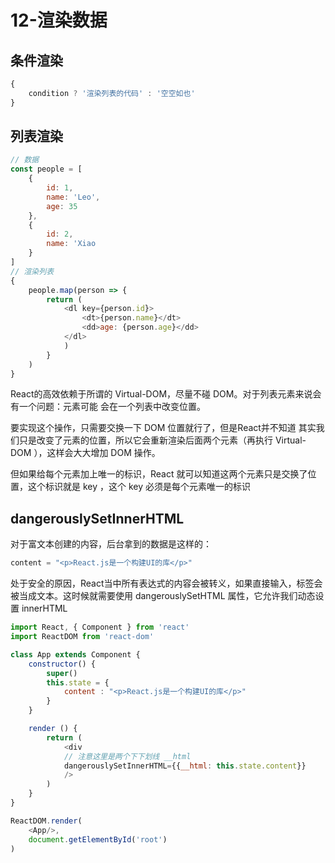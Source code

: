 # 12-渲染数据

## 条件渲染

```js
{ 
    condition ? '渲染列表的代码' : '空空如也'
}
```

## 列表渲染

```js
// 数据
const people = [
    {
        id: 1,
        name: 'Leo',
        age: 35
    }, 
    {
        id: 2,
        name: 'Xiao
    }
]
// 渲染列表
{
    people.map(person => {
        return (
            <dl key={person.id}>
                <dt>{person.name}</dt>
                <dd>age: {person.age}</dd>
            </dl>
            )
        }
    )
}
```

React的高效依赖于所谓的 Virtual-DOM，尽量不碰 DOM。对于列表元素来说会有一个问题：元素可能 会在一个列表中改变位置。

要实现这个操作，只需要交换一下 DOM 位置就行了，但是React并不知道 其实我们只是改变了元素的位置，所以它会重新渲染后面两个元素（再执行 Virtual-DOM ），这样会大大增加 DOM 操作。

但如果给每个元素加上唯一的标识，React 就可以知道这两个元素只是交换了位置，这个标识就是 key ，这个 key 必须是每个元素唯一的标识

## dangerouslySetInnerHTML

对于富文本创建的内容，后台拿到的数据是这样的：

```js
content = "<p>React.js是一个构建UI的库</p>"
```

处于安全的原因，React当中所有表达式的内容会被转义，如果直接输入，标签会被当成文本。这时候就需要使用 dangerouslySetHTML 属性，它允许我们动态设置 innerHTML

```js
import React, { Component } from 'react'
import ReactDOM from 'react-dom'

class App extends Component {
    constructor() {
        super()
        this.state = {
            content : "<p>React.js是一个构建UI的库</p>"
        }
    } 

    render () {
        return (
            <div
            // 注意这里是两个下下划线 __html
            dangerouslySetInnerHTML={{__html: this.state.content}}
            />
        )
    }
} 

ReactDOM.render(
    <App/>,
    document.getElementById('root')
)
```
